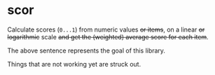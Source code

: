# scor

Calculate scores (`0...1`) from numeric values ~~or items~~, on a linear ~~or
logarithmic~~ scale ~~and get the (weighted) average score for each item~~.

The above sentence represents the goal of this library.

Things that are not working yet are struck out.

